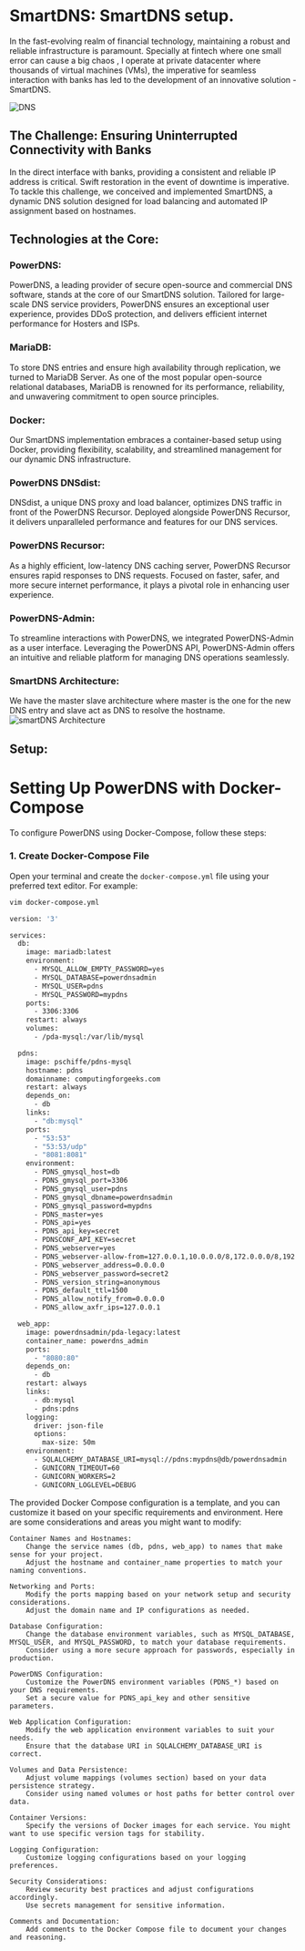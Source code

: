 # SmartDNS: SmartDNS setup.

In the fast-evolving realm of financial technology, maintaining a robust and reliable infrastructure is paramount. Specially at fintech where one small error can cause a big chaos , I operate at private datacenter where thousands of virtual machines (VMs), the imperative for seamless interaction with banks has led to the development of an innovative solution - SmartDNS.

![DNS](https://cf-assets.www.cloudflare.com/slt3lc6tev37/5exJlPlwAT2kQCITQhrIi9/1f771294e218b64c0490e83968075766/what_is_dns.png)

## **The Challenge: Ensuring Uninterrupted Connectivity with Banks**

In the direct interface with banks, providing a consistent and reliable IP address is critical. Swift restoration in the event of downtime is imperative. To tackle this challenge, we conceived and implemented SmartDNS, a dynamic DNS solution designed for load balancing and automated IP assignment based on hostnames.

## **Technologies at the Core:**

### **PowerDNS:**
PowerDNS, a leading provider of secure open-source and commercial DNS software, stands at the core of our SmartDNS solution. Tailored for large-scale DNS service providers, PowerDNS ensures an exceptional user experience, provides DDoS protection, and delivers efficient internet performance for Hosters and ISPs.

### **MariaDB:**
To store DNS entries and ensure high availability through replication, we turned to MariaDB Server. As one of the most popular open-source relational databases, MariaDB is renowned for its performance, reliability, and unwavering commitment to open source principles.

### **Docker:**
Our SmartDNS implementation embraces a container-based setup using Docker, providing flexibility, scalability, and streamlined management for our dynamic DNS infrastructure.

### **PowerDNS DNSdist:**
DNSdist, a unique DNS proxy and load balancer, optimizes DNS traffic in front of the PowerDNS Recursor. Deployed alongside PowerDNS Recursor, it delivers unparalleled performance and features for our DNS services.

### **PowerDNS Recursor:**
As a highly efficient, low-latency DNS caching server, PowerDNS Recursor ensures rapid responses to DNS requests. Focused on faster, safer, and more secure internet performance, it plays a pivotal role in enhancing user experience.

### **PowerDNS-Admin:**
To streamline interactions with PowerDNS, we integrated PowerDNS-Admin as a user interface. Leveraging the PowerDNS API, PowerDNS-Admin offers an intuitive and reliable platform for managing DNS operations seamlessly.

### **SmartDNS Architecture:**
We have the master slave architecture where master is the one for the new DNS entry and slave act as DNS to resolve the hostname.
![smartDNS Architecture](../static/img/dnsArch.png)

## **Setup:**
# Setting Up PowerDNS with Docker-Compose

To configure PowerDNS using Docker-Compose, follow these steps:

### 1. Create Docker-Compose File

Open your terminal and create the `docker-compose.yml` file using your preferred text editor. For example:

```bash
vim docker-compose.yml

version: '3'

services:
  db:
    image: mariadb:latest
    environment:
      - MYSQL_ALLOW_EMPTY_PASSWORD=yes
      - MYSQL_DATABASE=powerdnsadmin
      - MYSQL_USER=pdns 
      - MYSQL_PASSWORD=mypdns
    ports:
      - 3306:3306 
    restart: always
    volumes:
      - /pda-mysql:/var/lib/mysql

  pdns:
    image: pschiffe/pdns-mysql
    hostname: pdns
    domainname: computingforgeeks.com
    restart: always
    depends_on:
      - db
    links:
      - "db:mysql"
    ports:
      - "53:53"
      - "53:53/udp"
      - "8081:8081"
    environment:
      - PDNS_gmysql_host=db
      - PDNS_gmysql_port=3306
      - PDNS_gmysql_user=pdns
      - PDNS_gmysql_dbname=powerdnsadmin
      - PDNS_gmysql_password=mypdns
      - PDNS_master=yes 
      - PDNS_api=yes
      - PDNS_api_key=secret 
      - PDNSCONF_API_KEY=secret 
      - PDNS_webserver=yes 
      - PDNS_webserver-allow-from=127.0.0.1,10.0.0.0/8,172.0.0.0/8,192.0.0.0/24 
      - PDNS_webserver_address=0.0.0.0 
      - PDNS_webserver_password=secret2 
      - PDNS_version_string=anonymous 
      - PDNS_default_ttl=1500 
      - PDNS_allow_notify_from=0.0.0.0 
      - PDNS_allow_axfr_ips=127.0.0.1 

  web_app:
    image: powerdnsadmin/pda-legacy:latest
    container_name: powerdns_admin
    ports:
      - "8080:80"
    depends_on:
      - db
    restart: always
    links:
      - db:mysql
      - pdns:pdns
    logging:
      driver: json-file
      options:
        max-size: 50m
    environment:
      - SQLALCHEMY_DATABASE_URI=mysql://pdns:mypdns@db/powerdnsadmin
      - GUNICORN_TIMEOUT=60
      - GUNICORN_WORKERS=2
      - GUNICORN_LOGLEVEL=DEBUG
```
The provided Docker Compose configuration is a template, and you can customize it based on your specific requirements and environment. Here are some considerations and areas you might want to modify:

    Container Names and Hostnames:
        Change the service names (db, pdns, web_app) to names that make sense for your project.
        Adjust the hostname and container_name properties to match your naming conventions.

    Networking and Ports:
        Modify the ports mapping based on your network setup and security considerations.
        Adjust the domain name and IP configurations as needed.

    Database Configuration:
        Change the database environment variables, such as MYSQL_DATABASE, MYSQL_USER, and MYSQL_PASSWORD, to match your database requirements.
        Consider using a more secure approach for passwords, especially in production.

    PowerDNS Configuration:
        Customize the PowerDNS environment variables (PDNS_*) based on your DNS requirements.
        Set a secure value for PDNS_api_key and other sensitive parameters.

    Web Application Configuration:
        Modify the web application environment variables to suit your needs.
        Ensure that the database URI in SQLALCHEMY_DATABASE_URI is correct.

    Volumes and Data Persistence:
        Adjust volume mappings (volumes section) based on your data persistence strategy.
        Consider using named volumes or host paths for better control over data.

    Container Versions:
        Specify the versions of Docker images for each service. You might want to use specific version tags for stability.

    Logging Configuration:
        Customize logging configurations based on your logging preferences.

    Security Considerations:
        Review security best practices and adjust configurations accordingly.
        Use secrets management for sensitive information.

    Comments and Documentation:
        Add comments to the Docker Compose file to document your changes and reasoning.